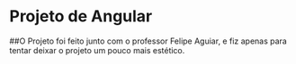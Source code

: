 # Projeto de Angular
##O Projeto foi feito junto com o professor Felipe Aguiar, e fiz apenas para tentar deixar o projeto um pouco mais estético.
